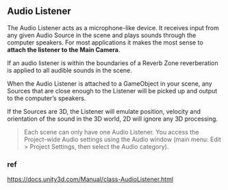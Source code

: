 ## Audio Listener
The Audio Listener acts as a microphone-like device. It receives input from any given Audio Source in the scene and plays sounds through the computer speakers. For most applications it makes the most sense to **attach the listener to the Main Camera**.

If an audio listener is within the boundaries of a Reverb Zone reverberation is applied to all audible sounds in the scene.

When the Audio Listener is attached to a GameObject in your scene, any Sources that are close enough to the Listener will be picked up and output to the computer’s speakers.

If the Sources are 3D, the Listener will emulate position, velocity and orientation of the sound in the 3D world, 2D will ignore any 3D processing.

> Each scene can only have one Audio Listener.
> You access the Project-wide Audio settings using the Audio window (main menu: Edit > Project Settings, then select the Audio category).


### ref 
https://docs.unity3d.com/Manual/class-AudioListener.html

